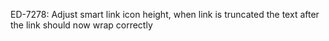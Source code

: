 ED-7278: Adjust smart link icon height, when link is truncated the text after the link should now wrap correctly
